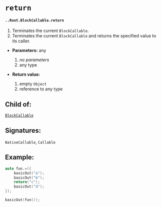 # `return`

#### `..Root.BlockCallable.return`

1. Terminates the current `BlockCallable`.
2. Terminates the current `BlockCallable` and returns the specified value to its caller.

* **Parameters:** any

    1. _no parameters_
    2. any type

* **Return value:** 

    1. empty `Object`
    2. reference to any type

## Child of:

[`BlockCallable`](docs..Root.BlockCallable.md)

## Signatures:

`NativeCallable`, `Callable`

## Example:

```c
auto fun.=({
    basicOut("a");
    basicOut("b");
    return("c");
    basicOut("d");
});

basicOut(fun());
```